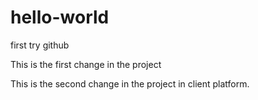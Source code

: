 # hello-world
first try github

This is the first change in the project

This is the second change in the project in client platform.
